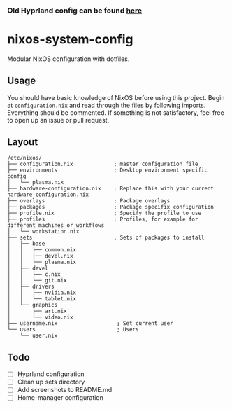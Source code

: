 ### Old Hyprland config can be found [here](https://github.com/c4em/nixos-system-config/tree/deprecated)
# nixos-system-config
Modular NixOS configuration with dotfiles. 
## Usage
You should have basic knowledge of NixOS before using this project. Begin at `configuration.nix` and read through the files by following imports. 
Everything should be commented. If something is not satisfactory, feel free to open up an issue or pull request.
## Layout
```
/etc/nixos/
├── configuration.nix             ; master configuration file
├── environments                  ; Desktop environment specific config
│   └── plasma.nix
├── hardware-configuration.nix    ; Replace this with your current hardware-configuration.nix
├── overlays                      ; Package overlays
├── packages                      ; Package specifix configuration
├── profile.nix                   ; Specify the profile to use
├── profiles                      ; Profiles, for example for different machines or workflows
│   └── workstation.nix
├── sets                          ; Sets of packages to install
│   ├── base
│   │   ├── common.nix
│   │   ├── devel.nix
│   │   └── plasma.nix
│   ├── devel
│   │   ├── c.nix
│   │   └── git.nix
│   ├── drivers
│   │   ├── nvidia.nix
│   │   └── tablet.nix
│   └── graphics
│       ├── art.nix
│       └── video.nix
├── username.nix                   ; Set current user
└── users                          ; Users
    └── user.nix
```
## Todo
- [ ] Hyprland configuration
- [ ] Clean up sets directory
- [ ] Add screenshots to README.md
- [ ] Home-manager configuration
